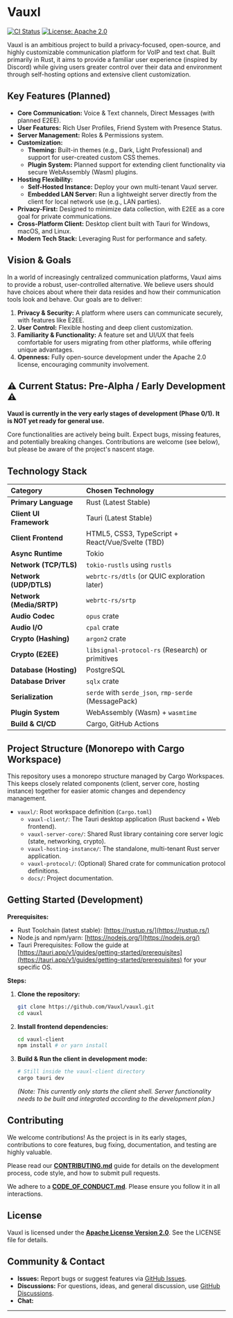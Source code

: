 # Vauxl

<!-- Generated based on plan discussion with KyleDerZweite on 2025-04-15 20:14:14 UTC -->
<!-- TODO: Add Vauxl Logo Here -->

[![CI Status](https://github.com/VauxlNet/vauxl/actions/workflows/ci.yaml/badge.svg)](https://github.com/VauxlNet/vauxl/actions/workflows/ci.yaml)
[![License: Apache 2.0](https://img.shields.io/badge/License-Apache%202.0-blue.svg)](https://opensource.org/licenses/Apache-2.0)
<!-- TODO: Add links to community chat (Discord/Matrix?) -->
<!-- [![Discord](https://img.shields.io/discord/YOUR_DISCORD_ID?label=Discord)](YOUR_DISCORD_INVITE_LINK) -->

Vauxl is an ambitious project to build a privacy-focused, open-source, and highly customizable communication platform for VoIP and text chat. Built primarily in Rust, it aims to provide a familiar user experience (inspired by Discord) while giving users greater control over their data and environment through self-hosting options and extensive client customization.

## Key Features (Planned)

*   **Core Communication:** Voice & Text channels, Direct Messages (with planned E2EE).
*   **User Features:** Rich User Profiles, Friend System with Presence Status.
*   **Server Management:** Roles & Permissions system.
*   **Customization:**
    *   **Theming:** Built-in themes (e.g., Dark, Light Professional) and support for user-created custom CSS themes.
    *   **Plugin System:** Planned support for extending client functionality via secure WebAssembly (Wasm) plugins.
*   **Hosting Flexibility:**
    *   **Self-Hosted Instance:** Deploy your own multi-tenant Vauxl server.
    *   **Embedded LAN Server:** Run a lightweight server directly from the client for local network use (e.g., LAN parties).
*   **Privacy-First:** Designed to minimize data collection, with E2EE as a core goal for private communications.
*   **Cross-Platform Client:** Desktop client built with Tauri for Windows, macOS, and Linux.
*   **Modern Tech Stack:** Leveraging Rust for performance and safety.

## Vision & Goals

In a world of increasingly centralized communication platforms, Vauxl aims to provide a robust, user-controlled alternative. We believe users should have choices about where their data resides and how their communication tools look and behave. Our goals are to deliver:

1.  **Privacy & Security:** A platform where users can communicate securely, with features like E2EE.
2.  **User Control:** Flexible hosting and deep client customization.
3.  **Familiarity & Functionality:** A feature set and UI/UX that feels comfortable for users migrating from other platforms, while offering unique advantages.
4.  **Openness:** Fully open-source development under the Apache 2.0 license, encouraging community involvement.

## ⚠️ Current Status: Pre-Alpha / Early Development ⚠️

**Vauxl is currently in the very early stages of development (Phase 0/1). It is NOT yet ready for general use.**

Core functionalities are actively being built. Expect bugs, missing features, and potentially breaking changes. Contributions are welcome (see below), but please be aware of the project's nascent stage.

## Technology Stack

| Category                 | Chosen Technology                                    |
| :----------------------- | :--------------------------------------------------- |
| **Primary Language**     | Rust (Latest Stable)                                 |
| **Client UI Framework**  | Tauri (Latest Stable)                                |
| **Client Frontend**      | HTML5, CSS3, TypeScript + React/Vue/Svelte (TBD)     |
| **Async Runtime**        | Tokio                                                |
| **Network (TCP/TLS)**    | `tokio-rustls` using `rustls`                        |
| **Network (UDP/DTLS)**   | `webrtc-rs/dtls` (or QUIC exploration later)         |
| **Network (Media/SRTP)** | `webrtc-rs/srtp`                                     |
| **Audio Codec**          | `opus` crate                                         |
| **Audio I/O**            | `cpal` crate                                         |
| **Crypto (Hashing)**     | `argon2` crate                                       |
| **Crypto (E2EE)**        | `libsignal-protocol-rs` (Research) or primitives     |
| **Database (Hosting)**   | PostgreSQL                                           |
| **Database Driver**      | `sqlx` crate                                         |
| **Serialization**        | `serde` with `serde_json`, `rmp-serde` (MessagePack) |
| **Plugin System**        | WebAssembly (Wasm) + `wasmtime`                      |
| **Build & CI/CD**        | Cargo, GitHub Actions                                |

## Project Structure (Monorepo with Cargo Workspace)

This repository uses a monorepo structure managed by Cargo Workspaces. This keeps closely related components (client, server core, hosting instance) together for easier atomic changes and dependency management.

*   `vauxl/`: Root workspace definition (`Cargo.toml`)
    *   `vauxl-client/`: The Tauri desktop application (Rust backend + Web frontend).
    *   `vauxl-server-core/`: Shared Rust library containing core server logic (state, networking, crypto).
    *   `vauxl-hosting-instance/`: The standalone, multi-tenant Rust server application.
    *   `vauxl-protocol/`: (Optional) Shared crate for communication protocol definitions.
    *   `docs/`: Project documentation.

## Getting Started (Development)

**Prerequisites:**

*   Rust Toolchain (latest stable): [https://rustup.rs/](https://rustup.rs/)
*   Node.js and npm/yarn: [https://nodejs.org/](https://nodejs.org/)
*   Tauri Prerequisites: Follow the guide at [https://tauri.app/v1/guides/getting-started/prerequisites](https://tauri.app/v1/guides/getting-started/prerequisites) for your specific OS.

**Steps:**

1.  **Clone the repository:**
    ```bash
    git clone https://github.com/Vauxl/vauxl.git
    cd vauxl
    ```
2.  **Install frontend dependencies:**
    ```bash
    cd vauxl-client
    npm install # or yarn install
    ```
3.  **Build & Run the client in development mode:**
    ```bash
    # Still inside the vauxl-client directory
    cargo tauri dev
    ```
    *(Note: This currently only starts the client shell. Server functionality needs to be built and integrated according to the development plan.)*

## Contributing

We welcome contributions! As the project is in its early stages, contributions to core features, bug fixing, documentation, and testing are highly valuable.

Please read our **[CONTRIBUTING.md](CONTRIBUTING.md)** guide for details on the development process, code style, and how to submit pull requests.

We adhere to a **[CODE_OF_CONDUCT.md](CODE_OF_CONDUCT.md)**. Please ensure you follow it in all interactions.

## License

Vauxl is licensed under the **[Apache License Version 2.0](LICENSE)**. See the LICENSE file for details.

## Community & Contact

*   **Issues:** Report bugs or suggest features via [GitHub Issues](https://github.com/Vauxl/vauxl/issues).
*   **Discussions:** For questions, ideas, and general discussion, use [GitHub Discussions](https://github.com/Vauxl/vauxl/discussions).
*   **Chat:** <!-- TODO: Add link to Matrix/Discord server when created -->

---